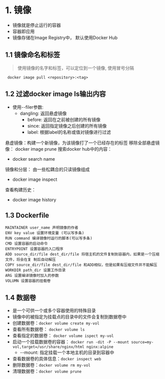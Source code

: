 # 1. 镜像

* 镜像就是停止运行的容器
* 容器即应用
* 镜像存储在Image Registry中， 默认使用Docker Hub

## 1.1 镜像命名和标签
>
> 使用镜像的名字和标签，可以定位到一个镜像, 使用冒号分隔  

 ```docker
  docker image pull <repository>:<tag>
 ```

## 1.2 过滤docker image ls输出内容  

* 使用--filer参数:
  * dangling: 返回悬虚镜像
    * before: 返回在之前被创建的所有镜像
    * since: 返回指定镜像之后创建的所有镜像
    * label: 根据label的名称或值对镜像进行过滤

悬虚镜像：构建一个新镜像，为该镜像打了一个已经存在的标签
    移除全部悬虚镜像： docker image prune
搜索docker hub中的内容：

* docker search name

镜像和分层： 由一些松耦合的只读镜像组成

* docker image inspect

查看构建历史：

* docker image history

## 1.3 Dockerfile

```shell
MAINTAINER user_name 声明镜像的作者
ENV key value 设置环境变量 (可以写多条)
RUN command 编译镜像时运行的脚本(可以写多条)
CMD 设置容器的启动命令
ENTRYPOINT 设置容器的入口程序
ADD source_dir/file dest_dir/file 将宿主机的文件复制到容器内，如果是一个压缩文件，将会在复 制后自动解压
COPY source_dir/file dest_dir/file 和ADD相似，但是如果有压缩文件并不能解压
WORKDIR path_dir 设置工作目录
ARG 设置编译镜像时加入的参数
VOLUMN 设置容器的挂载卷
```

## 1.4 数据卷

* 是一个可供一个或多个容器使用的特殊目录
* 镜像中的被指定为挂载点的目录中的文件会复制到数据卷中
* 创建数据卷：`docker volume create my-vol`
* 查看所有数据卷： `docker volume ls`
* 查看指定的数据卷： `docker volume ispect my-vol`
* 启动一个挂载数据卷的容器： `docker run -dit -P --mount source=my-vol,target=/usr/share/nginx/html nginx:alpine`
  * --mount: 指定挂载一个本地主机的目录到容器中
* 查看数据卷的具体信息：`docker inspect web`
* 删除数据卷：`docker volume rm my-vol`
* 清理数据卷：`docker volume prune`
